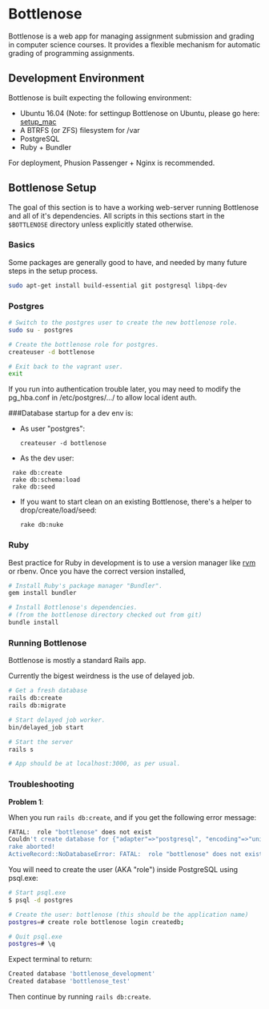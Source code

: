 # Bottlenose

Bottlenose is a web app for managing assignment submission and grading in
computer science courses. It provides a flexible mechanism for automatic grading
of programming assignments.

## Development Environment

Bottlenose is built expecting the following environment:

 * Ubuntu 16.04 (Note: for settingup Bottlenose on Ubuntu, please go here: [setup_mac](../master/doc/setup-mac.md)
 * A BTRFS (or ZFS) filesystem for /var
 * PostgreSQL
 * Ruby + Bundler

For deployment, Phusion Passenger + Nginx is recommended.

## Bottlenose Setup

The goal of this section is to have a working web-server running Bottlenose and
all of it's dependencies. All scripts in this sections start in the
`$BOTTLENOSE` directory unless explicitly stated otherwise.

### Basics

Some packages are generally good to have, and needed by many future steps in
the setup process.

```sh
sudo apt-get install build-essential git postgresql libpq-dev
```

### Postgres

```sh
# Switch to the postgres user to create the new bottlenose role.
sudo su - postgres

# Create the bottlenose role for postgres.
createuser -d bottlenose

# Exit back to the vagrant user.
exit
```

If you run into authentication trouble later, you may need to modify
the pg_hba.conf in /etc/postgres/.../ to allow local ident auth.

###Database startup for a dev env is:

* As user "postgres":
   ```
   createuser -d bottlenose
  ```
 * As the dev user:
  ```
   rake db:create
   rake db:schema:load
   rake db:seed
  ```

* If you want to start clean on an existing Bottlenose, there's a helper to drop/create/load/seed:
  ```
  rake db:nuke
  ```

### Ruby

Best practice for Ruby in development is to use a version manager like
[rvm](http://rvm.io) or rbenv. Once you have the correct version installed,

```sh
# Install Ruby's package manager "Bundler".
gem install bundler

# Install Bottlenose's dependencies.
# (from the bottlenose directory checked out from git)
bundle install
```

### Running Bottlenose

Bottlenose is mostly a standard Rails app.

Currently the bigest weirdness is the use of delayed job.

```sh
# Get a fresh database
rails db:create
rails db:migrate

# Start delayed job worker.
bin/delayed_job start

# Start the server
rails s

# App should be at localhost:3000, as per usual.
```

### Troubleshooting

**Problem 1**:

When you run `rails db:create`, and if you get the following error message:

```sh
FATAL:  role "bottlenose" does not exist
Couldn't create database for {"adapter"=>"postgresql", "encoding"=>"unicode", "database"=>"bottlenose_development", "pool"=>5, "username"=>"bottlenose", "password"=>nil}
rake aborted!
ActiveRecord::NoDatabaseError: FATAL:  role "bottlenose" does not exist
```

You will need to create the user (AKA "role") inside PostgreSQL using psql.exe:

```sh
# Start psql.exe
$ psql -d postgres

# Create the user: bottlenose (this should be the application name)
postgres=# create role bottlenose login createdb;

# Quit psql.exe
postgres=# \q
```

Expect terminal to return:

```sh
Created database 'bottlenose_development'
Created database 'bottlenose_test'
```

Then continue by running `rails db:create`.
